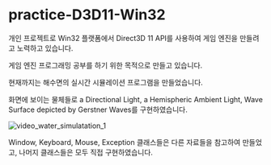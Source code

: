 # practice-D3D11-Win32

개인 프로젝트로 Win32 플랫폼에서 Direct3D 11 API를 사용하여 게임 엔진을 만들려고 노력하고 있습니다.

게임 엔진 프로그래밍 공부를 하기 위한 목적으로 만들고 있습니다.

현재까지는 해수면의 실시간 시뮬레이션 프로그램을 만들었습니다.

화면에 보이는 물체들로 a Directional Light, a Hemispheric Ambient Light, Wave Surface depicted by Gerstner Waves를 구현하였습니다.

![video_water_simulatation_1](https://github.com/12equal34/practice-D3D11-Win32/assets/109350254/385a59dd-5a35-45ec-9d88-4f7f6e8be138)

Window, Keyboard, Mouse, Exception 클래스들은 다른 자료들을 참고하여 만들었고,
나머지 클래스들은 모두 직접 구현하였습니다.
